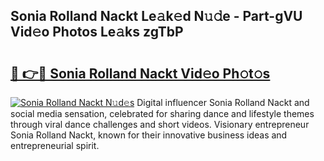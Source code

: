 ## Sonia Rolland Nackt Le𝚊k𝚎d N𝚞𝚍e - Part-gVU Vid𝚎o Photos Le𝚊ks zgTbP

# <h2><a href="http://fb97ka.evod.top/?m=Sonia+Rolland+Nackt">🔗 👉🔴 Sonia Rolland Nackt Vid𝚎o Ph𝚘t𝚘s</a></h2>

[![Sonia Rolland Nackt N𝚞d𝚎s](https://i.imgur.com/8V9OHl7.gif)](http://fb97ka.evod.top/?m=Sonia+Rolland+Nackt)
Digital influencer Sonia Rolland Nackt and social media sensation, celebrated for sharing dance and lifestyle themes through viral dance challenges and short videos. Visionary entrepreneur Sonia Rolland Nackt, known for their innovative business ideas and entrepreneurial spirit. 
